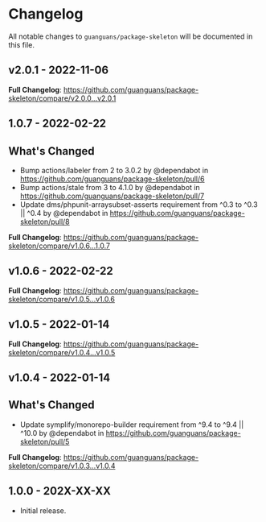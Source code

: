 # Changelog

All notable changes to `guanguans/package-skeleton` will be documented in this file.

## v2.0.1 - 2022-11-06

**Full Changelog**: https://github.com/guanguans/package-skeleton/compare/v2.0.0...v2.0.1

## 1.0.7 - 2022-02-22

## What's Changed

- Bump actions/labeler from 2 to 3.0.2 by @dependabot in https://github.com/guanguans/package-skeleton/pull/6
- Bump actions/stale from 3 to 4.1.0 by @dependabot in https://github.com/guanguans/package-skeleton/pull/7
- Update dms/phpunit-arraysubset-asserts requirement from ^0.3 to ^0.3 || ^0.4 by @dependabot in https://github.com/guanguans/package-skeleton/pull/8

**Full Changelog**: https://github.com/guanguans/package-skeleton/compare/v1.0.6...1.0.7

## v1.0.6 - 2022-02-22

**Full Changelog**: https://github.com/guanguans/package-skeleton/compare/v1.0.5...v1.0.6

## v1.0.5 - 2022-01-14

**Full Changelog**: https://github.com/guanguans/package-skeleton/compare/v1.0.4...v1.0.5

## v1.0.4 - 2022-01-14

## What's Changed

- Update symplify/monorepo-builder requirement from ^9.4 to ^9.4 || ^10.0 by @dependabot in https://github.com/guanguans/package-skeleton/pull/5

**Full Changelog**: https://github.com/guanguans/package-skeleton/compare/v1.0.3...v1.0.4

## 1.0.0 - 202X-XX-XX

- Initial release.
